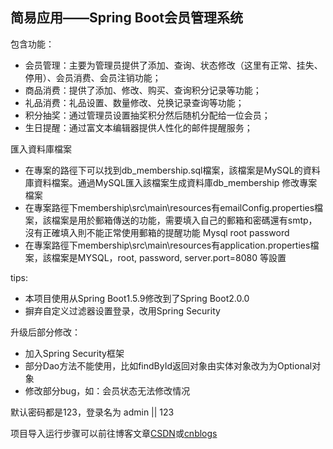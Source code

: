 ## 简易应用——Spring Boot会员管理系统

包含功能：

- 会员管理：主要为管理员提供了添加、查询、状态修改（这里有正常、挂失、停用）、会员消费、会员注销功能；
- 商品消费：提供了添加、修改、购买、查询积分记录等功能；
- 礼品消费：礼品设置、数量修改、兑换记录查询等功能；
- 积分抽奖：通过管理员设置抽奖积分然后随机分配给一位会员；
- 生日提醒：通过富文本编辑器提供人性化的邮件提醒服务；

匯入資料庫檔案
- 在專案的路徑下可以找到db_membership.sql檔案，該檔案是MySQL的資料庫資料檔案。通過MySQL匯入該檔案生成資料庫db_membership
修改專案檔案
- 在專案路徑下membership\src\main\resources有emailConfig.properties檔案，該檔案是用於郵箱傳送的功能，需要填入自己的郵箱和密碼還有smtp，沒有正確填入則不能正常使用郵箱的提醒功能
Mysql root password
- 在專案路徑下membership\src\main\resources有application.properties檔案，該檔案是MYSQL，root, password, server.port=8080 等設置


tips:
- 本项目使用从Spring Boot1.5.9修改到了Spring Boot2.0.0
- 摒弃自定义过滤器设置登录，改用Spring Security


升级后部分修改：
- 加入Spring Security框架
- 部分Dao方法不能使用，比如findById返回对象由实体对象改为为Optional对象
- 修改部分bug，如：会员状态无法修改情况


默认密码都是123，登录名为 admin || 123

项目导入运行步骤可以前往博客文章[CSDN](http://blog.csdn.net/lger_pro/article/details/79181044)或[cnblogs](https://www.cnblogs.com/lger/p/8366320.html)
